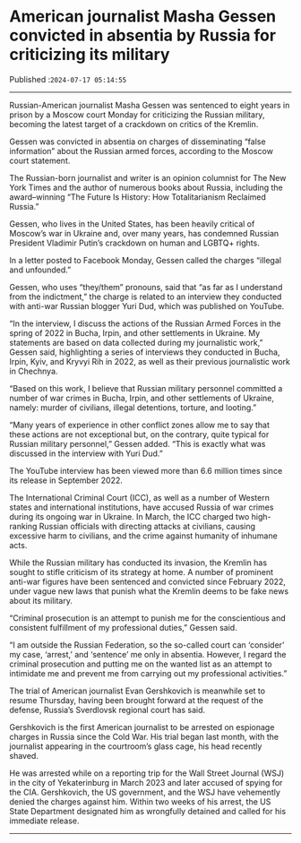 # American journalist Masha Gessen convicted in absentia by Russia for criticizing its military

Published :`2024-07-17 05:14:55`

---

Russian-American journalist Masha Gessen was sentenced to eight years in prison by a Moscow court Monday for criticizing the Russian military, becoming the latest target of a crackdown on critics of the Kremlin.

Gessen was convicted in absentia on charges of disseminating “false information” about the Russian armed forces, according to the Moscow court statement.

The Russian-born journalist and writer is an opinion columnist for The New York Times and the author of numerous books about Russia, including the award–winning “The Future Is History: How Totalitarianism Reclaimed Russia.”

Gessen, who lives in the United States, has been heavily critical of Moscow’s war in Ukraine and, over many years, has condemned Russian President Vladimir Putin’s crackdown on human and LGBTQ+ rights.

In a letter posted to Facebook Monday, Gessen called the charges “illegal and unfounded.”

Gessen, who uses “they/them” pronouns, said that “as far as I understand from the indictment,” the charge is related to an interview they conducted with anti-war Russian blogger Yuri Dud, which was published on YouTube.

“In the interview, I discuss the actions of the Russian Armed Forces in the spring of 2022 in Bucha, Irpin, and other settlements in Ukraine. My statements are based on data collected during my journalistic work,” Gessen said, highlighting a series of interviews they conducted in Bucha, Irpin, Kyiv, and Kryvyi Rih in 2022, as well as their previous journalistic work in Chechnya.

“Based on this work, I believe that Russian military personnel committed a number of war crimes in Bucha, Irpin, and other settlements of Ukraine, namely: murder of civilians, illegal detentions, torture, and looting.”

“Many years of experience in other conflict zones allow me to say that these actions are not exceptional but, on the contrary, quite typical for Russian military personnel,” Gessen added. “This is exactly what was discussed in the interview with Yuri Dud.”

The YouTube interview has been viewed more than 6.6 million times since its release in September 2022.

The International Criminal Court (ICC), as well as a number of Western states and international institutions, have accused Russia of war crimes during its ongoing war in Ukraine. In March, the ICC charged two high-ranking Russian officials with directing attacks at civilians, causing excessive harm to civilians, and the crime against humanity of inhumane acts.

While the Russian military has conducted its invasion, the Kremlin has sought to stifle criticism of its strategy at home. A number of prominent anti-war figures have been sentenced and convicted since February 2022, under vague new laws that punish what the Kremlin deems to be fake news about its military.

“Criminal prosecution is an attempt to punish me for the conscientious and consistent fulfillment of my professional duties,” Gessen said.

“I am outside the Russian Federation, so the so-called court can ‘consider’ my case, ‘arrest,’ and ‘sentence’ me only in absentia. However, I regard the criminal prosecution and putting me on the wanted list as an attempt to intimidate me and prevent me from carrying out my professional activities.”

The trial of American journalist Evan Gershkovich is meanwhile set to resume Thursday, having been brought forward at the request of the defense, Russia’s Sverdlovsk regional court has said.

Gershkovich is the first American journalist to be arrested on espionage charges in Russia since the Cold War. His trial began last month, with the journalist appearing in the courtroom’s glass cage, his head recently shaved.

He was arrested while on a reporting trip for the Wall Street Journal (WSJ) in the city of Yekaterinburg in March 2023 and later accused of spying for the CIA. Gershkovich, the US government, and the WSJ have vehemently denied the charges against him. Within two weeks of his arrest, the US State Department designated him as wrongfully detained and called for his immediate release.

---

